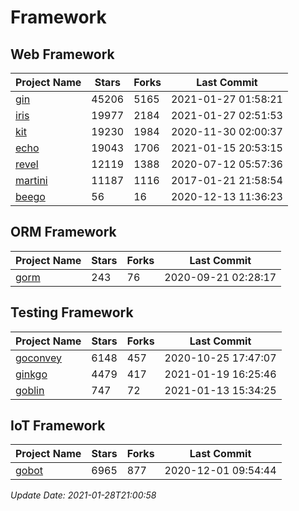 # Framework

## Web Framework
| Project Name | Stars | Forks | Last Commit |
| ------------ | ----- | ----- | ----------- |
| [gin](https://github.com/gin-gonic/gin) | 45206 | 5165 | 2021-01-27 01:58:21 |
| [iris](https://github.com/kataras/iris) | 19977 | 2184 | 2021-01-27 02:51:53 |
| [kit](https://github.com/go-kit/kit) | 19230 | 1984 | 2020-11-30 02:00:37 |
| [echo](https://github.com/labstack/echo) | 19043 | 1706 | 2021-01-15 20:53:15 |
| [revel](https://github.com/revel/revel) | 12119 | 1388 | 2020-07-12 05:57:36 |
| [martini](https://github.com/go-martini/martini) | 11187 | 1116 | 2017-01-21 21:58:54 |
| [beego](https://github.com/astaxie/beego) | 56 | 16 | 2020-12-13 11:36:23 |

## ORM Framework
| Project Name | Stars | Forks | Last Commit |
| ------------ | ----- | ----- | ----------- |
| [gorm](https://github.com/jinzhu/gorm) | 243 | 76 | 2020-09-21 02:28:17 |

## Testing Framework
| Project Name | Stars | Forks | Last Commit |
| ------------ | ----- | ----- | ----------- |
| [goconvey](https://github.com/smartystreets/goconvey) | 6148 | 457 | 2020-10-25 17:47:07 |
| [ginkgo](https://github.com/onsi/ginkgo) | 4479 | 417 | 2021-01-19 16:25:46 |
| [goblin](https://github.com/franela/goblin) | 747 | 72 | 2021-01-13 15:34:25 |

## IoT Framework
| Project Name | Stars | Forks | Last Commit |
| ------------ | ----- | ----- | ----------- |
| [gobot](https://github.com/hybridgroup/gobot) | 6965 | 877 | 2020-12-01 09:54:44 |

*Update Date: 2021-01-28T21:00:58*